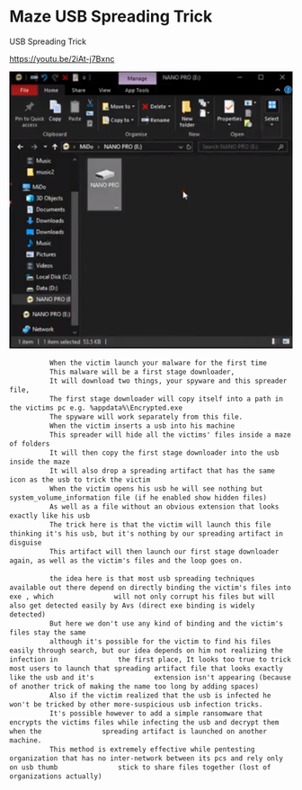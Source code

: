 # Maze USB Spreading Trick
 USB Spreading Trick
 
 https://youtu.be/2iAt-j7Bxnc

![gui](https://raw.githubusercontent.com/MagicianMido32/Maze-USB-Spreading-Trick/master/1.PNG)


  
 
               
              When the victim launch your malware for the first time 
              This malware will be a first stage downloader, 
              It will download two things, your spyware and this spreader file,
              The first stage downloader will copy itself into a path in the victims pc e.g. %appdata%\Encrypted.exe
              The spyware will work separately from this file.
              When the victim inserts a usb into his machine
              This spreader will hide all the victims' files inside a maze of folders
              It will then copy the first stage downloader into the usb inside the maze
              It will also drop a spreading artifact that has the same icon as the usb to trick the victim
              When the victim opens his usb he will see nothing but system_volume_information file (if he enabled show hidden files)
              As well as a file without an obvious extension that looks exactly like his usb
              The trick here is that the victim will launch this file thinking it's his usb, but it's nothing by our spreading artifact in disguise
              This artifact will then launch our first stage downloader again, as well as the victim's files and the loop goes on.
              
              the idea here is that most usb spreading techniques available out there depend on directly binding the victim's files into exe , which               will not only corrupt his files but will also get detected easily by Avs (direct exe binding is widely detected)
              But here we don't use any kind of binding and the victim's files stay the same
              although it's possible for the victim to find his files easily through search, but our idea depends on him not realizing the infection in               the first place, It looks too true to trick most users to launch that spreading artifact file that looks exactly like the usb and it's               extension isn't appearing (because of another trick of making the name too long by adding spaces)
              Also if the victim realized that the usb is infected he won't be tricked by other more-suspicious usb infection tricks.
              It's possible however to add a simple ransomware that encrypts the victims files while infecting the usb and decrypt them when the               spreading artifact is launched on another machine.
              This method is extremely effective while pentesting organization that has no inter-network between its pcs and rely only on usb thumb               stick to share files together (lost of organizations actually) 
              

             
